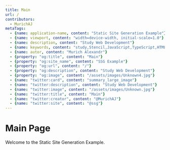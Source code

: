 ```yaml
---
title: Main
url: /
contributors:
  - MurichAJ
metaTags: 
  - {name: application-name, content: "Static Site Generation Example"}
  - {name: viewport, content: "width=device-width, initial-scale=1.0"}
  - {name: description, content: "Study Web Development"}
  - {name: keywords, content: "study,Stencil,JavaScript,TypeScript,HTML,SSG"}
  - {name: autor, content: "Murich Alexandr"}
  - {property: "og:title", content: "Main"}
  - {property: "og:site_name", content: "SSG Example"}
  - {property: "og:url", content: "/"}
  - {property: "og:description", content: "Study Web Development"}
  - {property: "og:image", content: "/assets/images/Unknown4.jpg"}
  - {name: "twitter:card", content: "summary_large_image"}
  - {name: "twitter:description", content: "Study Web Development"}
  - {name: "twitter:image", content: "/assets/images/Unknown.jpg"}
  - {name: "twitter:title", content: "Main"}
  - {name: "twitter:creator", content: "@MurichAJ"}
  - {name: "twitter:site", content: "@ssg"}
---
```


# Main Page

Welcome to the Static Site Generation Example.

<!-- [Posts Page]("/posts") -->